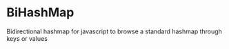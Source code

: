 BiHashMap
=========

Bidirectional hashmap for javascript to browse a standard hashmap through keys or values